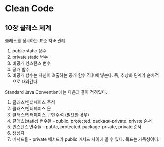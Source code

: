 # Clean Code 
## 10장 클래스 체계 
클래스를 정의하는 표준 자바 관례  
1. public static 상수  
2. private static 변수  
3. 비공개 인스턴스 변수  
4. 공개 함수  
5. 비공개 함수는 자신이 호출하는 공개 함수 직후에 넣는다. 즉, 추상화 단계가 순차적으로 내려간다.

Standard Java Convention에는 다음과 같이 적혀있다.  
1. 클래스/인터페이스 주석  
2. 클래스/인터페이스 문   
3. 클래스/인터페이스 구현 주석 (필요한 경우)  
4. 클래스(static) 변수들 - public, protected, package-private, private 순서  
5. 인스턴스 변수들 - public, protected, package-private, private 순서  
6. 생성자  
7. 메서드들 - private 메서드가 public 메서드 사이에 올 수 있다. 목표는 가독성이다.  